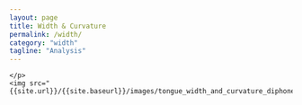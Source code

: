 ```yaml
---
layout: page
title: Width & Curvature
permalink: /width/
category: "width"
tagline: "Analysis"
---
```


<div>
    <p>
        
    </p>
    <img src="{{site.url}}/{{site.baseurl}}/images/tongue_width_and_curvature_diphones.png">
</div>